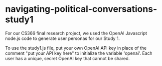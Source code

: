 # navigating-political-conversations-study1
For our CS366 final research project, we used the OpenAI Javascript node.js code to generate user personas for our Study 1.

To use the study1.js file, put your own OpenAI API key in place of the comment "put your API key here" to initialize the variable 'openai'. Each user has a unique, secret OpenAI key that cannot be shared.
